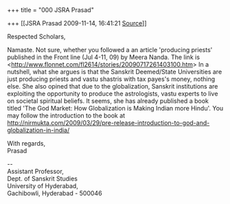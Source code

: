 +++
title = "000 JSRA Prasad"

+++
[[JSRA Prasad	2009-11-14, 16:41:21 [Source](https://groups.google.com/g/bvparishat/c/W3RHjtEia1U)]]



Respected Scholars,  
  
Namaste. Not sure, whether you followed a an article 'producing priests' published in the Front line (Jul 4-11, 09) by Meera Nanda. The link is \<<http://www.flonnet.com/fl2614/stories/20090717261403100.htm>\> In a nutshell, what she argues is that the Sanskrit Deemed/State Universities are just producing priests and vastu shastris with tax payes's money, nothing else. She also opined that due to the globalization, Sanskrit institutions are exploiting the opportunity to produce the astrologists, vastu experts to live on societal spiritual beliefs. It seems, she has already published a book titled 'The God Market: How Globalization is Making Indian more Hindu'. You may follow the introduction to the book at <http://nirmukta.com/2009/03/29/pre-release-introduction-to-god-and-globalization-in-india/>  
  
With regards,  
Prasad  
  
--  
Assistant Professor,  
Dept. of Sanskrit Studies  
University of Hyderabad,  
Gachibowli, Hyderabad - 500046  
  

